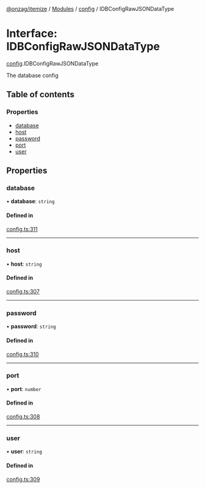 [@onzag/itemize](../README.md) / [Modules](../modules.md) / [config](../modules/config.md) / IDBConfigRawJSONDataType

# Interface: IDBConfigRawJSONDataType

[config](../modules/config.md).IDBConfigRawJSONDataType

The database config

## Table of contents

### Properties

- [database](config.IDBConfigRawJSONDataType.md#database)
- [host](config.IDBConfigRawJSONDataType.md#host)
- [password](config.IDBConfigRawJSONDataType.md#password)
- [port](config.IDBConfigRawJSONDataType.md#port)
- [user](config.IDBConfigRawJSONDataType.md#user)

## Properties

### database

• **database**: `string`

#### Defined in

[config.ts:311](https://github.com/onzag/itemize/blob/f2f29986/config.ts#L311)

___

### host

• **host**: `string`

#### Defined in

[config.ts:307](https://github.com/onzag/itemize/blob/f2f29986/config.ts#L307)

___

### password

• **password**: `string`

#### Defined in

[config.ts:310](https://github.com/onzag/itemize/blob/f2f29986/config.ts#L310)

___

### port

• **port**: `number`

#### Defined in

[config.ts:308](https://github.com/onzag/itemize/blob/f2f29986/config.ts#L308)

___

### user

• **user**: `string`

#### Defined in

[config.ts:309](https://github.com/onzag/itemize/blob/f2f29986/config.ts#L309)
